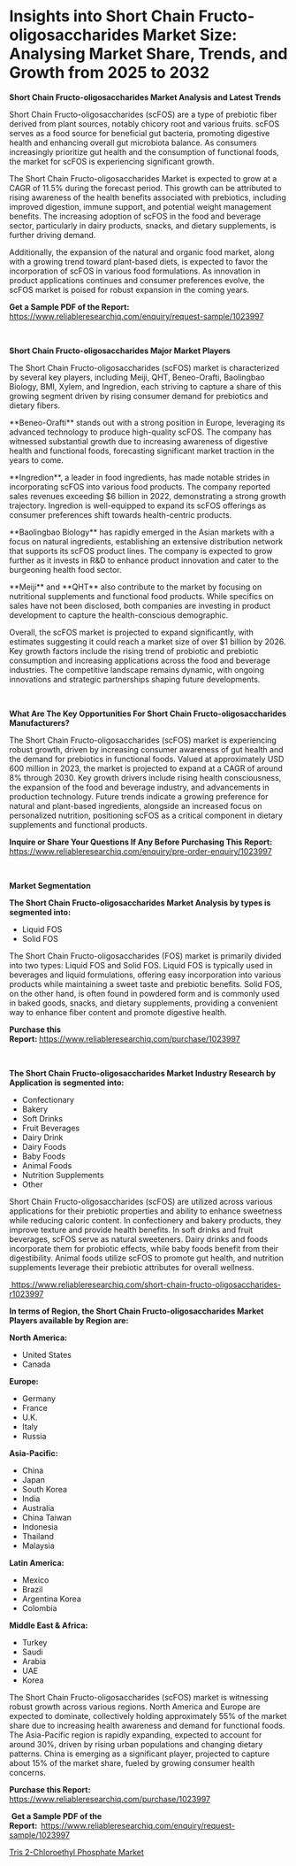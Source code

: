 <p><h1>Insights into Short Chain Fructo-oligosaccharides Market Size: Analysing Market Share, Trends, and Growth from 2025 to 2032</h1></p><p><strong>Short Chain Fructo-oligosaccharides Market Analysis and Latest Trends</strong></p>
<p><p>Short Chain Fructo-oligosaccharides (scFOS) are a type of prebiotic fiber derived from plant sources, notably chicory root and various fruits. scFOS serves as a food source for beneficial gut bacteria, promoting digestive health and enhancing overall gut microbiota balance. As consumers increasingly prioritize gut health and the consumption of functional foods, the market for scFOS is experiencing significant growth.</p><p>The Short Chain Fructo-oligosaccharides Market is expected to grow at a CAGR of 11.5% during the forecast period. This growth can be attributed to rising awareness of the health benefits associated with prebiotics, including improved digestion, immune support, and potential weight management benefits. The increasing adoption of scFOS in the food and beverage sector, particularly in dairy products, snacks, and dietary supplements, is further driving demand. </p><p>Additionally, the expansion of the natural and organic food market, along with a growing trend toward plant-based diets, is expected to favor the incorporation of scFOS in various food formulations. As innovation in product applications continues and consumer preferences evolve, the scFOS market is poised for robust expansion in the coming years.</p></p>
<p><strong>Get a Sample PDF of the Report:&nbsp;</strong> <a href="https://www.reliableresearchiq.com/enquiry/request-sample/1023997?utm_campaign=2384&utm_medium=2&utm_source=Github&utm_content=ia&utm_term=02042025&utm_id=short-chain-fructo-oligosaccharides">https://www.reliableresearchiq.com/enquiry/request-sample/1023997</a></p>
<p>&nbsp;</p>
<p><strong>Short Chain Fructo-oligosaccharides Major Market Players</strong></p>
<p><p>The Short Chain Fructo-oligosaccharides (scFOS) market is characterized by several key players, including Meiji, QHT, Beneo-Orafti, Baolingbao Biology, BMI, Xylem, and Ingredion, each striving to capture a share of this growing segment driven by rising consumer demand for prebiotics and dietary fibers.</p><p>**Beneo-Orafti** stands out with a strong position in Europe, leveraging its advanced technology to produce high-quality scFOS. The company has witnessed substantial growth due to increasing awareness of digestive health and functional foods, forecasting significant market traction in the years to come.</p><p>**Ingredion**, a leader in food ingredients, has made notable strides in incorporating scFOS into various food products. The company reported sales revenues exceeding $6 billion in 2022, demonstrating a strong growth trajectory. Ingredion is well-equipped to expand its scFOS offerings as consumer preferences shift towards health-centric products.</p><p>**Baolingbao Biology** has rapidly emerged in the Asian markets with a focus on natural ingredients, establishing an extensive distribution network that supports its scFOS product lines. The company is expected to grow further as it invests in R&D to enhance product innovation and cater to the burgeoning health food sector.</p><p>**Meiji** and **QHT** also contribute to the market by focusing on nutritional supplements and functional food products. While specifics on sales have not been disclosed, both companies are investing in product development to capture the health-conscious demographic.</p><p>Overall, the scFOS market is projected to expand significantly, with estimates suggesting it could reach a market size of over $1 billion by 2026. Key growth factors include the rising trend of probiotic and prebiotic consumption and increasing applications across the food and beverage industries. The competitive landscape remains dynamic, with ongoing innovations and strategic partnerships shaping future developments.</p></p>
<p>&nbsp;</p>
<p><strong>What Are The Key Opportunities For Short Chain Fructo-oligosaccharides Manufacturers?</strong></p>
<p><p>The Short Chain Fructo-oligosaccharides (scFOS) market is experiencing robust growth, driven by increasing consumer awareness of gut health and the demand for prebiotics in functional foods. Valued at approximately USD 600 million in 2023, the market is projected to expand at a CAGR of around 8% through 2030. Key growth drivers include rising health consciousness, the expansion of the food and beverage industry, and advancements in production technology. Future trends indicate a growing preference for natural and plant-based ingredients, alongside an increased focus on personalized nutrition, positioning scFOS as a critical component in dietary supplements and functional products.</p></p>
<p><strong>Inquire or Share Your Questions If Any Before Purchasing This Report:</strong> <a href="https://www.reliableresearchiq.com/enquiry/pre-order-enquiry/1023997?utm_campaign=2384&utm_medium=2&utm_source=Github&utm_content=ia&utm_term=02042025&utm_id=short-chain-fructo-oligosaccharides">https://www.reliableresearchiq.com/enquiry/pre-order-enquiry/1023997</a></p>
<p>&nbsp;</p>
<p><strong>Market Segmentation</strong></p>
<p><strong>The Short Chain Fructo-oligosaccharides Market Analysis by types is segmented into:</strong></p>
<p><ul><li>Liquid FOS</li><li>Solid FOS</li></ul></p>
<p><p>The Short Chain Fructo-oligosaccharides (FOS) market is primarily divided into two types: Liquid FOS and Solid FOS. Liquid FOS is typically used in beverages and liquid formulations, offering easy incorporation into various products while maintaining a sweet taste and prebiotic benefits. Solid FOS, on the other hand, is often found in powdered form and is commonly used in baked goods, snacks, and dietary supplements, providing a convenient way to enhance fiber content and promote digestive health.</p></p>
<p><strong>Purchase this Report:&nbsp;</strong><a href="https://www.reliableresearchiq.com/purchase/1023997?utm_campaign=2384&utm_medium=2&utm_source=Github&utm_content=ia&utm_term=02042025&utm_id=short-chain-fructo-oligosaccharides">https://www.reliableresearchiq.com/purchase/1023997</a></p>
<p>&nbsp;</p>
<p><strong>The Short Chain Fructo-oligosaccharides Market Industry Research by Application is segmented into:</strong></p>
<p><ul><li>Confectionary</li><li>Bakery</li><li>Soft Drinks</li><li>Fruit Beverages</li><li>Dairy Drink</li><li>Dairy Foods</li><li>Baby Foods</li><li>Animal Foods</li><li>Nutrition Supplements</li><li>Other</li></ul></p>
<p><p>Short Chain Fructo-oligosaccharides (scFOS) are utilized across various applications for their prebiotic properties and ability to enhance sweetness while reducing caloric content. In confectionery and bakery products, they improve texture and provide health benefits. In soft drinks and fruit beverages, scFOS serve as natural sweeteners. Dairy drinks and foods incorporate them for probiotic effects, while baby foods benefit from their digestibility. Animal foods utilize scFOS to promote gut health, and nutrition supplements leverage their prebiotic attributes for overall wellness.</p></p>
<p><a href="https://www.reliableresearchiq.com/short-chain-fructo-oligosaccharides-r1023997?utm_campaign=2384&utm_medium=2&utm_source=Github&utm_content=ia&utm_term=02042025&utm_id=short-chain-fructo-oligosaccharides">&nbsp;https://www.reliableresearchiq.com/short-chain-fructo-oligosaccharides-r1023997</a></p>
<p><strong>In terms of Region, the Short Chain Fructo-oligosaccharides Market Players available by Region are:</strong></p>
<p>
    <p> <strong> North America: </strong>
        <ul>
            <li>United States</li>
            <li>Canada</li>
        </ul>
        </p> 
    <p> <strong> Europe: </strong>
        <ul>
            <li>Germany</li>
            <li>France</li>
            <li>U.K.</li>
            <li>Italy</li>
            <li>Russia</li>
        </ul>
        </p> 
    <p> <strong> Asia-Pacific: </strong>
        <ul>
            <li>China</li>
            <li>Japan</li>
            <li>South Korea</li>
            <li>India</li>
            <li>Australia</li>
            <li>China Taiwan</li>
            <li>Indonesia</li>
            <li>Thailand</li>
            <li>Malaysia</li>
        </ul>
        </p> 
    <p> <strong> Latin America: </strong>
        <ul>
            <li>Mexico</li>
            <li>Brazil</li>
            <li>Argentina Korea</li>
            <li>Colombia</li>
        </ul>
        </p> 
    <p> <strong> Middle East & Africa: </strong>
        <ul>
            <li>Turkey</li>
            <li>Saudi</li>
            <li>Arabia</li>
            <li>UAE</li>
            <li>Korea</li>
        </ul>
    </p>
    </p>
<p><p>The Short Chain Fructo-oligosaccharides (scFOS) market is witnessing robust growth across various regions. North America and Europe are expected to dominate, collectively holding approximately 55% of the market share due to increasing health awareness and demand for functional foods. The Asia-Pacific region is rapidly expanding, expected to account for around 30%, driven by rising urban populations and changing dietary patterns. China is emerging as a significant player, projected to capture about 15% of the market share, fueled by growing consumer health concerns.</p></p>
<p><strong>Purchase this Report: </strong><a href="https://www.reliableresearchiq.com/purchase/1023997?utm_campaign=2384&utm_medium=2&utm_source=Github&utm_content=ia&utm_term=02042025&utm_id=short-chain-fructo-oligosaccharides">https://www.reliableresearchiq.com/purchase/1023997</a></p>
<p>&nbsp;<strong>Get a Sample PDF of the Report:&nbsp;&nbsp;</strong><a href="https://www.reliableresearchiq.com/enquiry/request-sample/1023997?utm_campaign=2384&utm_medium=2&utm_source=Github&utm_content=ia&utm_term=02042025&utm_id=short-chain-fructo-oligosaccharides">https://www.reliableresearchiq.com/enquiry/request-sample/1023997</a></p>
<p><strong></strong></p>
<p><p><a href="https://github.com/MonroeBullock54/Market-Research-Report-List-2/blob/main/tris-2-chloroethyl-phosphate-market.md?utm_campaign=2384&utm_medium=2&utm_source=Github&utm_content=ia&utm_term=02042025&utm_id=short-chain-fructo-oligosaccharides">Tris 2-Chloroethyl Phosphate Market</a></p></p>